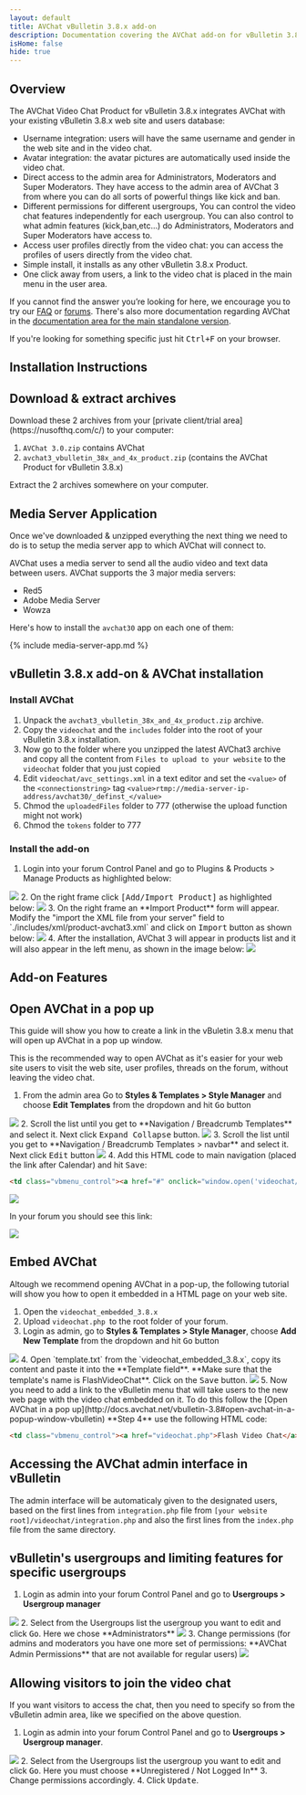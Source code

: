 ```yaml
---
layout: default
title: AVChat vBulletin 3.8.x add-on
description: Documentation covering the AVChat add-on for vBulletin 3.8.x
isHome: false
hide: true
---
```


<section class="bs-docs-section" markdown="1">
  <h1 id="overview" class="page-header">Overview</h1>
  <p class="lead">The AVChat Video Chat Product for vBulletin 3.8.x integrates AVChat with your existing vBulletin 3.8.x web site and users database:</p>


* Username integration: users will have the same username and gender in the web site and in the video chat.
* Avatar integration: the avatar pictures are automatically used inside the video chat.
* Direct access to the admin area for Administrators, Moderators and Super Moderators. They have access to the admin area of AVChat 3 from where you can do all sorts of powerful things like kick and ban.
* Different permissions for different usergroups, You can control the video chat features independently for each usergroup. You can also control to what admin features (kick,ban,etc...) do Administrators, Moderators and Super Moderators have access to.
* Access user profiles directly from the video chat: you can access the profiles of users directly from the video chat.
* Simple install, it installs as any other vBulletin 3.8.x Product.
* One click away from users, a link to the video chat is placed in the main menu in the user area.


If you cannot find the answer you’re looking for here, we encourage you to try our [FAQ](http://avchat.net/faq) or [forums](http://discuss.avchat.net/). There's also more documentation regarding AVChat in the [documentation area for the main standalone version](http://docs.avchat.net/standalone).

If you're looking for something specific just hit <kbd>Ctrl+F</kbd> on your browser.
</section>

<section class="bs-docs-section" markdown="1">
  <h1 id="installation-instructions" class="page-header">Installation Instructions</h1>
<h2 id="download-avchat-and-vbulletin-application">Download & extract archives</h2>
Download these 2 archives from your [private client/trial area](https://nusofthq.com/c/) to your computer:

1. `AVChat 3.0.zip` contains AVChat
2. `avchat3_vbulletin_38x_and_4x_product.zip` (contains the AVChat Product for vBulletin 3.8.x)

Extract the 2 archives somewhere on your computer.

<h2 id="installing-the-media-server-app">Media Server Application</h2>
Once we've downloaded &amp; unzipped everything the next thing we need to do is to setup the media server app to which AVChat will connect to.

AVChat uses a media server to send all the audio video and text data between users. AVChat supports the 3 major media servers:

* Red5
* Adobe Media Server
* Wowza

Here's how to install the `avchat30` app on each one of them:

{% include media-server-app.md %}

<h2 id="installing-the-application-and-avchat-on-vbulletin">vBulletin 3.8.x add-on &amp; AVChat installation</h2>
<h3>Install AVChat</h3>

1. Unpack the `avchat3_vbulletin_38x_and_4x_product.zip` archive.
2. Copy the `videochat` and the `includes` folder into the root of your vBulletin 3.8.x installation.
3. Now go to the folder where you unzipped the latest AVChat3 archive and copy all the content from `Files to upload to your website` to the `videochat` folder that you just copied
4. Edit `videochat/avc_settings.xml` in a text editor and set the `<value>` of the `<connectionstring>` tag
`<value>rtmp://media-server-ip-address/avchat30/_definst_</value>`
5. Chmod the `uploadedFiles` folder to 777 (otherwise the upload function might not work)
6. Chmod the `tokens` folder to 777

<h3>Install the add-on</h3>

1. Login into your forum Control Panel and go to Plugins & Products > Manage Products as highlighted below:
<img src="{{site.github.url}}/assets/images/vbulletin/manage_products_link.gif" class="img-responsive" />
2. On the right frame click <kbd>[Add/Import Product]</kbd> as highlighted below:
<img src="{{site.github.url}}/assets/images/vbulletin/add_product_link.gif" class="img-responsive" />
3. On the right frame an **Import Product** form will appear. Modify the "import the XML file from your server" field to `./includes/xml/product-avchat3.xml` and click on <kbd>Import</kbd> button as shown below:
<img src="{{site.github.url}}/assets/images/vbulletin/import_product_form.gif" class="img-responsive" />
4. After the installation, AVChat 3 will appear in products list and it will also appear in the left menu, as shown in the image below:
<img src="{{site.github.url}}/assets/images/vbulletin/product_installed.gif" class="img-responsive" />

</section>

<section class="bs-docs-section" markdown="1">
<h1 id="avchat-vbulletin-application-features" class="page-header">Add-on Features</h1>
<h2 id="open-avchat-in-a-popup-window-vbulletin">Open AVChat in a pop up</h2>

This guide will show you how to create a link in the vBuletin 3.8.x menu that will open up AVChat in a pop up window.

This is the recommended way to open AVChat as it's easier for your web site users to visit the web site, user profiles, threads on the forum, without leaving the video chat.

1. From the admin area Go to **Styles & Templates > Style Manager** and choose **Edit Templates** from the dropdown and hit <kbd>Go</kbd> button
<img src="{{site.github.url}}/assets/images/vbulletin/edit_template_screen1.gif" class="img-responsive" />
2. Scroll the list until you get to **Navigation / Breadcrumb Templates** and select it. Next click <kbd>Expand Collapse</kbd> button.
<img src="{{site.github.url}}/assets/images/vbulletin/edit_template_screen2.gif" class="img-responsive" />
3. Scroll the list until you get to **Navigation / Breadcrumb Templates > navbar** and select it. Next click <kbd>Edit</kbd> button
<img src="{{site.github.url}}/assets/images/vbulletin/edit_template_screen3.gif" class="img-responsive" />
4. Add this HTML code to main navigation (placed the link after Calendar) and hit <kbd>Save</kbd>:

```html
<td class="vbmenu_control"><a href="#" onclick="window.open('videochat/index.php','FlashVideoChat','height=580','width=970');">Flash Video Chat</a></td>
```

<img src="{{site.github.url}}/assets/images/vbulletin/edit_template_screen4.gif" class="img-responsive" />

In your forum you should see this link:

<img src="{{site.github.url}}/assets/images/vbulletin/edit_template_screen5.gif" class="img-responsive" />


<h2 id="embed-avchat-vbulletin">Embed AVChat</h2>

Altough we recommend opening AVChat in a pop-up, the following tutorial will show you how to open it embedded in a HTML page on your web site.

1. Open the `videochat_embedded_3.8.x`
2. Upload `videochat.php `to the root folder of your forum.
3. Login as admin, go to **Styles & Templates > Style Manager**, choose **Add New Template** from the dropdown and hit <kbd>Go</kbd> button
<img src="{{site.github.url}}/assets/images/vbulletin/vbulletin_add_new_template.png" class="img-responsive" />
4. Open `template.txt` from the `videochat_embedded_3.8.x`, copy its content and paste it into the **Template field**. **Make sure that the template's name is FlashVideoChat**. Click on the <kbd>Save</kbd> button.
<img src="{{site.github.url}}/assets/images/vbulletin/vbulletin_add_new_template_content.png" class="img-responsive" />
5. Now you need to add a link to the vBulletin menu that will take users to the new web page with the video chat embedded on it. To do this follow the [Open AVChat in a pop up](http://docs.avchat.net/vbulletin-3.8#open-avchat-in-a-popup-window-vbulletin) **Step 4** use the following HTML code:

```html
<td class="vbmenu_control"><a href="videochat.php">Flash Video Chat</a></td>
```

<h2 id="accessing-avchat-vbulletin">Accessing the AVChat admin interface in vBulletin</h2>

The admin interface will be automaticaly given to the designated users, based on the first lines from `integration.php` file from `[your website root]/videochat/integration.php` and also the first lines from the `index.php` file from the same directory.


<h2 id="usergroups-vbulletin">vBulletin's usergroups and limiting features for specific usergroups</h2>

1. Login as admin into your forum Control Panel and go to **Usergroups > Usergroup manager**
<img src="{{site.github.url}}/assets/images/vbulletin/usergroup_manager.gif" class="img-responsive" />
2. Select from the Usergroups list the usergroup you want to edit and click <kbd>Go</kbd>. Here we chose **Administrators**
<img src="{{site.github.url}}/assets/images/vbulletin/edit_usergroup_screen1.gif" class="img-responsive" />
3. Change permissions (for admins and moderators you have one more set of permissions: **AVChat Admin Permissions** that are not available for regular users)
<img src="{{site.github.url}}/assets/images/vbulletin/edit_usergroup_screen2.gif" class="img-responsive" />


<h2 id="allowing-visitors-vbulletin">Allowing visitors to join the video chat</h2>

If you want visitors to access the chat, then you need to specify so from the vBulletin admin area, like we specified on the above question.

1. Login as admin into your forum Control Panel and go to **Usergroups > Usergroup manager**.
<img src="{{site.github.url}}/assets/images/vbulletin/usergroup_manager.gif" class="img-responsive" />
2. Select from the Usergroups list the usergroup you want to edit and click <kbd>Go</kbd>. Here you must choose **Unregistered / Not Logged In**
3. Change permissions accordingly.
4. Click <kbd>Update</kbd>.

</section>
